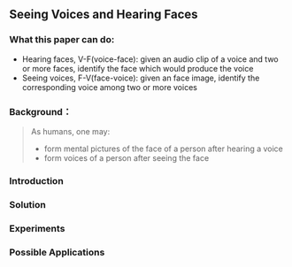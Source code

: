 ## Seeing Voices and Hearing Faces

### What this paper can do:

- Hearing faces, V-F(voice-face): given an audio clip of a voice and two or more faces, identify the face which would produce the voice
- Seeing voices, F-V(face-voice): given an face image, identify the corresponding voice among two or more voices

### Background：

> As humans, one may:
> 
> - form mental pictures of the face of a person after hearing a voice
> - form voices of a person after seeing the face 

### Introduction

### Solution

### Experiments

### Possible Applications